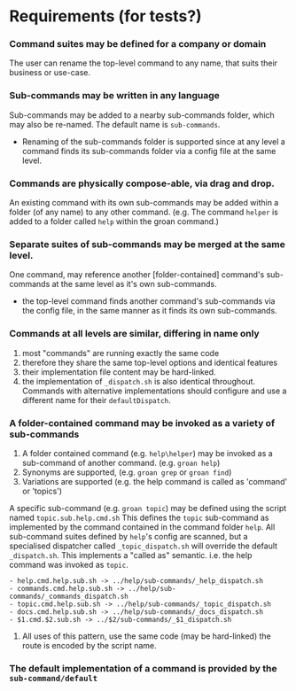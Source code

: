 # Requirements (for tests?)

### Command suites may be defined for a company or domain

The user can rename the top-level command to any name, that suits their business or use-case.

### Sub-commands may be written in any language

Sub-commands may be added to a nearby sub-commands folder, which may also be re-named. The default name is `sub-commands`.

- Renaming of the sub-commands folder is supported since at any level a command finds its sub-commands folder via a config file at the same level.

### Commands are physically compose-able, via drag and drop.

An existing command with its own sub-commands may be added within a folder (of any name) to any other command. 
(e.g. The command `helper` is added to a folder called `help` within the groan command.)

### Separate suites of sub-commands may be merged at the same level.

One command, may reference another [folder-contained] command's sub-commands at the same level as it's own sub-commands.

- the top-level command finds another command's sub-commands via the config file, in the same manner as it finds its own sub-commands.

### Commands at all levels are similar, differing in name only

1. most "commands" are running exactly the same code
2. therefore they share the same top-level options and identical features
3. their implementation file content may be hard-linked.
4. the implementation of `_dispatch.sh` is also identical throughout. Commands with alternative implementations should configure and use a different name for their `defaultDispatch`.

### A folder-contained command may be invoked as a variety of sub-commands

1. A folder contained command (e.g. `help\helper`) may be invoked as a sub-command of another command. (e.g. `groan help`)
2. Synonyms are supported, (e.g. `groan grep` or `groan find`)
3. Variations are supported (e.g. the help command is called as 'command' or 'topics')

A specific sub-command (e.g. `groan topic`) may be defined using the script named `topic.sub.help.cmd.sh` This defines the `topic` sub-command as implemented by the command contained in the command folder `help`. All sub-command suites defined by `help`'s config are scanned, but a specialised dispatcher called `_topic_dispatch.sh` will override the default `_dispatch.sh`. This implements a "called as" semantic. i.e. the help command was invoked as `topic`. 

	- help.cmd.help.sub.sh -> ../help/sub-commands/_help_dispatch.sh
	- commands.cmd.help.sub.sh -> ../help/sub-commands/_commands_dispatch.sh
	- topic.cmd.help.sub.sh -> ../help/sub-commands/_topic_dispatch.sh
	- docs.cmd.help.sub.sh -> ../help/sub-commands/_docs_dispatch.sh
	- $1.cmd.$2.sub.sh -> ../$2/sub-commands/_$1_dispatch.sh
	
1. All uses of this pattern, use the same code (may be hard-linked) the route is encoded by the script name.

### The default implementation of a command is provided by the `sub-command/default`
